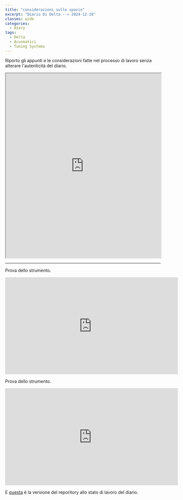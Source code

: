 ```yaml
---
title: "considerazioni sullo spazio"
excerpt: "Diario Di Delta --> 2024-12-28"
classes: wide
categories:
  - Diary
tags:
  - Delta
  - Acusmatici
  - Tuning Systems
---
```


Riporto gli appunti e le considerazioni fatte nel processo di lavoro senza alterare l'autenticità del diario.

<iframe src="https://docs.google.com/viewer?url=https://s-e-a-m.github.io/giulio-romano-de-mattia/assets/docs/2024-12-28_deltaBlog.pdf&embedded=true" width="100%" height="600px" allowfullscreen></iframe>

---

Prova dello strumento.   

<iframe width="560" height="315" src="https://www.youtube.com/embed/lIp6gSvlUtA?si=eegUJD2dvY920azW" title="YouTube video player" frameborder="0" allow="accelerometer; autoplay; clipboard-write; encrypted-media; gyroscope; picture-in-picture; web-share" referrerpolicy="strict-origin-when-cross-origin" allowfullscreen></iframe>

Prova dello strumento.   

<iframe width="560" height="315" src="https://www.youtube.com/embed/CFaSKeywGso?si=_-KGbAIjUqDjHaSJ" title="YouTube video player" frameborder="0" allow="accelerometer; autoplay; clipboard-write; encrypted-media; gyroscope; picture-in-picture; web-share" referrerpolicy="strict-origin-when-cross-origin" allowfullscreen></iframe>


E [questa](https://github.com/DMGiulioRomano/delta/tree/7c87b9cc7f9e99e8805c1c16ff2750d34200a990) è la versione del reporitory allo stato di lavoro del diario.

